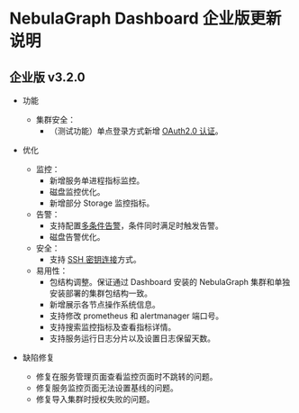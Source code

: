 # NebulaGraph Dashboard 企业版更新说明

## 企业版 v3.2.0

- 功能

  - 集群安全：
    - （测试功能）单点登录方式新增 [OAuth2.0 认证](../..//nebula-dashboard-ent/5.account-management.md)。

- 优化

  - 监控：
    - 新增服务单进程指标监控。
    - 磁盘监控优化。
    - 新增部分 Storage 监控指标。
  - 告警：
    - 支持配置[多条件告警](../..//nebula-dashboard-ent/4.cluster-operator/9.notification.md)，条件同时满足时触发告警。
    - 磁盘告警优化。
  - 安全：
    - 支持 [SSH 密钥连接](../../nebula-dashboard-ent/4.cluster-operator/operator/node.md)方式。
  - 易用性：
    - 包结构调整。保证通过 Dashboard 安装的 NebulaGraph 集群和单独安装部署的集群包结构一致。
    - 新增展示各节点操作系统信息。
    - 支持修改 prometheus 和 alertmanager 端口号。
    - 支持搜索监控指标及查看指标详情。
    - 支持服务运行日志分片以及设置日志保留天数。

- 缺陷修复

  - 修复在服务管理页面查看监控页面时不跳转的问题。
  - 修复服务监控页面无法设置基线的问题。
  - 修复导入集群时授权失败的问题。

